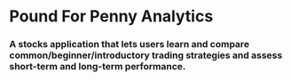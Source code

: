 # Pound For Penny Analytics
### A stocks application that lets users learn and compare common/beginner/introductory trading strategies and assess short-term and long-term performance.
